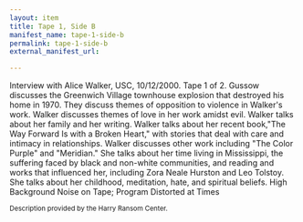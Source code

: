 ```yaml
---
layout: item
title: Tape 1, Side B
manifest_name: tape-1-side-b
permalink: tape-1-side-b
external_manifest_url: 

---
```

<!-- Add an essay or interpretive material below this line,
using HTML or markdown.  Do not modify this file above this line -->

<html>
<body>
 
<p>Interview with Alice Walker, USC, 10/12/2000. Tape 1 of 2. Gussow discusses the Greenwich Village townhouse explosion that destroyed his home in 1970. They discuss themes of opposition to violence in Walker's work. Walker discusses themes of love in her work amidst evil. Walker talks about her family and her writing. Walker talks about her recent book,"The Way Forward Is with a Broken Heart," with stories that deal with care and intimacy in relationships. Walker discusses other work including "The Color Purple" and "Meridian." She talks about her time living in Mississippi, the suffering faced by black and non-white communities, and reading and works that influenced her, including Zora Neale Hurston and Leo Tolstoy. She talks about her childhood, meditation, hate, and spiritual beliefs. High Background Noise on Tape; Program Distorted at Times</p>
  
  <p><small>Description provided by the Harry Ransom Center.</small></p>
  
  </body>
  </html>
